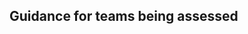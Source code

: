 ## Guidance for teams being assessed

<!-- 
- Booking an assessment
- When you need an assessment
- Something about JSP604
- Something about Secure by Design
- 
 -->